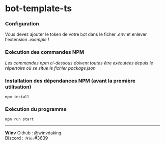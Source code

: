 # bot-template-ts

### Configuration

Vous devez ajouter le token de votre bot dans le ficher _.env_ et enlever l'extension _.exemple_ !

### Exécution des commandes NPM

_Les commandes npm ci-dessous doivent toutes être exécutées depuis le répertoire où se situe le fichier package.json_

### Installation des dépendances NPM (avant la première utilisation)

`npm install`

### Exécution du programme

`npm run start`

---

**Winv**
Github : @winvdaking<br/>
Discord : 𝒲𝑖𝑛𝑣#3639
